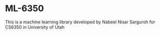 # ML-6350
This is a machine learning library developed by Nabeel Nisar Sarguroh for
CS6350 in University of Utah
